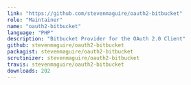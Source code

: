 ```yaml
---
link: "https://github.com/stevenmaguire/oauth2-bitbucket"
role: "Maintainer"
name: "oauth2-bitbucket"
language: "PHP"
description: "Bitbucket Provider for the OAuth 2.0 Client"
github: stevenmaguire/oauth2-bitbucket
packagist: stevenmaguire/oauth2-bitbucket
scrutinizer: stevenmaguire/oauth2-bitbucket
travis: stevenmaguire/oauth2-bitbucket
downloads: 202
---
```

